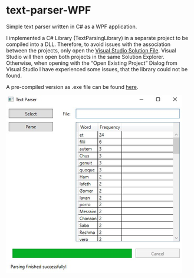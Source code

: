 # text-parser-WPF
Simple text parser written in C# as a WPF application.

I implemented a C# Library (TextParsingLibrary) in a separate project to be compiled into a DLL.
Therefore, to avoid issues with the association between the projects, only open the [Visual Studio Solution File](https://github.com/MathiasGangl/text-parser-WPF/blob/main/TextParserApp/TextParserApp.sln).
Visual Studio will then open both projects in the same Solution Explorer. Otherwise, when opening with the “Open Existing Project” Dialog from Visual Studio I have experienced some issues, that the library could not be found. 


A pre-compiled version as .exe file can be found [here](https://github.com/MathiasGangl/text-parser-WPF/tree/main/Executeable).


![Screenshot of the Text Parser in action.](https://github.com/MathiasGangl/text-parser-WPF/blob/main/Figures/screenshot.jpg)
